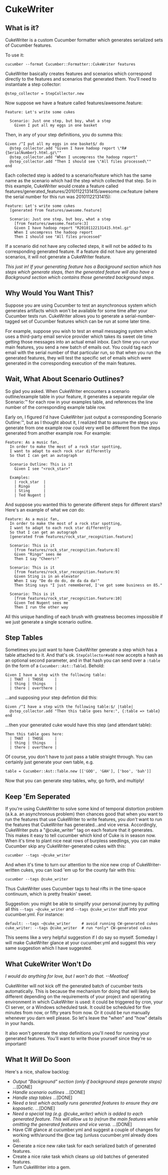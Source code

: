 CukeWriter
==========

What is it?
-----------

CukeWriter is a custom Cucumber formatter which generates serialized sets of Cucumber features.

To use it:

    cucumber --format Cucumber::Formatter::CukeWriter features

CukeWriter basically creates features and scenarios which correspond directly to the features
and scenarios that generated them.  You'll need to instantiate a step collector:

    @step_collector = StepCollector.new

Now suppose we have a feature called features/awesome.feature:

    Feature: Let's write some cukes
    
      Scenario: Just one step, but boy, what a step
        Given I put all my eggs in one basket

Then, in any of your step definitions, you do summa this:

    Given /^I put all my eggs in one basket$/ do
      @step_collector.add "Given I have hadoop report \"R#{SerialNumber}.html.gz\""
      @step_collector.add "When I uncompress the hadoop report"
      @step_collector.add "Then I should see \"All files processed\""
    end

Each collected step is added to a scenario/feature which has the same name as the scenario
which had the step which collected that step.  So in this example, CukeWriter would create
a feature called features/generated_features/20101122131415/awesome.cw.feature (where the
serial number for this run was 20101122131415):

    Feature: Let's write some cukes
      [generated from features/awesome.feature]
    
      Scenario: Just one step, but boy, what a step
        [from features/awesome.feature:3]
        Given I have hadoop report "R20101122131415.html.gz"
        When I uncompress the hadoop report
        Then I should see "All files processed"

If a scenario did not have any collected steps, it will not be added to its corresponding
generated feature.  If a feature did not have any generated scenarios, it will not generate
a CukeWriter feature.

_This just in!  If your *generating* feature has a Background section which has steps which
generate steps, then the *generated* feature will also have a Background section which 
contains those generated background steps._

Why Would You Want This?
------------------------

Suppose you are using Cucumber to test an asynchronous system which generates artifacts which won't
be available for some time after your Cucumber tests run.  CukeWriter allows you to generate a
serial-number-tagged set of Cucumber features which can be run at some later time.

For example, suppose you wish to test an email messaging system which uses a third-party email
service provider which takes its sweet ole time getting those messages into an actual email inbox.
Each time you run your main features, you send a new batch of emails out.  You could tag each email
with the serial number of that particular run, so that when you run the generated features, they
will test the specific set of emails which were generated in the corresponding execution of the
main features.

Wait, What About Scenario Outlines?
-----------------------------

So glad you asked.  When CukeWriter encounters a scenario outline/example table in your 
feature, it generates a separate regular ole Scenario:&trade; for each row in your examples
table, and references the line number of the corresponding example table row.

Early on, I figured I'd have CukeWriter just output a corresponding Scenario Outline:&trade;,
but as I thought about it, I realized that to assume the steps you generate from one example
row could very well be different from the steps generated from another example row.  For
example:

    Feature: As a music fan,
      In order to make the most of a rock star spotting,
      I want to adapt to each rock star differently
      So that I can get an autograph

      Scenario Outline: This is it
        Given I see "<rock_star>"

      Examples:
        | rock_star  |
        | Ringo      |
        | Sting      |
        | Ted Nugent |

And suppose you wanted this to generate different steps for different stars?  Here's an
example of what we _can_ do:

    Feature: As a music fan,
      In order to make the most of a rock star spotting,
      I want to adapt to each rock star differently
      So that I can get an autograph
      [generated from features/rock_star_recognition.feature]
      
      Scenario: This is it
        [from features/rock_star_recognition.feature:8]
        Given "Ringo" sees me
        Then I say "Cheers!"
      
      Scenario: This is it
        [from features/rock_star_recognition.feature:9]
        Given Sting is in an elevator
        When I say "De do do do, de da da da!"
        Then Sting says "I just remembered, I've got some business on 85."
      
      Scenario: This is it
        [from features/rock_star_recognition.feature:10]
        Given Ted Nugent sees me
        Then I run the other way

All this unique handling of each brush with greatness becomes impossible if we just generate
a single scenario outline.

Step Tables
-----------

Sometimes you just want to have CukeWriter generate a step which has a table attached to it.  And
that's ok.  `StepCollector#add` now accepts a hash as an optional second parameter, and in that
hash you can send over a `:table` (in the form of a `Cucumber::Ast::Table`).  Behold:

    Given I have a step with the following table:
      | THAT  | THOSE     |
      | thing | things    |
      | there | overthere |

...and supposing your step defintion did this:

    Given /^I have a step with the following table:$/ |table|
      @step_collector.add "Then this table goes here:", {:table => table}
    end

...then your generated cuke would have this step (and attendant table):

    Then this table goes here:
      | THAT  | THOSE     |
      | thing | things    |
      | there | overthere |

Of course, you don't have to just pass a table straight through.  You can certainly just generate
your own table, e.g.

    table = Cucumber::Ast::Table.new [['GOO', 'GAH'], ['boo', 'bah']]

Now that you can generate step tables, why, go forth, and multiply!

Keep 'Em Seperated
------------------

If you're using CukeWriter to solve some kind of temporal distortion problem (a.k.a. an asynchronous
problem) then chances good that when you want to run the features that use CukeWriter to write 
features, you _don't_ want to run the features that CukeWriter has generated...and vice versa.
Accordingly, CukeWriter puts a "@cuke_writer" tag on each feature that it generates.  This makes it
easy to tell cucumber which kind of Cuke is in season now.  When it's time to plant nice neat rows
of burpless seedlings, you can make Cucumber skip any CukeWriter-generated cukes with this:

    cucumber --tags ~@cuke_writer

And when it's time to turn our attention to the nice new crop of CukeWriter-written cukes, you can
load 'em up for the county fair with this:

    cucumber --tags @cuke_writer

Thus CukeWriter uses Cucumber tags to heal rifts in the time-space continuum, which is pretty
freakin' sweet.

Suggestion: you might be able to simplify your personal journey by putting all this `--tags ~@cuke_writer`
and `--tags @cuke_writer` stuff into your cucumber.yml.  For instance:

    default: --tags ~@cuke_writer     # avoid running CW-generated cukes
    cuke_writer: --tags @cuke_writer  # run *only* CW-generated cukes

This seems like a very helpful suggestion if I do say so myself.  Someday I will make CukeWriter
glance at your cucumber.yml and suggest this very same suggestion which I have suggested.

What CukeWriter Won't Do
------------------------

_I would do anything for love, but I won't do that. --Meatloaf_

CukeWriter will not kick off the generated batch of cucumber tests automatically.  This is because
the mechanism for doing that will likely be different depending on the requirements of your project
and operating environment in which CukeWriter is used:  it could be triggered by cron, your CI server,
or a Windows scheduled task.  It could be scheduled for five minutes from now, or fifty years from
now.  Or it could be run manually whenever you darn well please.  So let's leave the "when" and 
"how" details in your hands.

It also won't generate the step definitions you'll need for running your generated features.  You'll
want to write those yourself since they're so important!

What It _Will_ Do Soon
--------------------

Here's a nice, shallow backlog:

 *   _Output "Background" section (only if background steps generate steps)_ ...[DONE]
 *   _Handle scenario outlines_ ...[DONE]
 *   _Handle step tables_ ...[DONE]
 *   _Need a test which actually runs generated features to ensure they are kopasetic._ ...[DONE]
 *   _Need a special tag (e.g. @cuke_writer) which is added to each generated feature.  This will allow
     us to (re)run the main features while omitting the generated features and vice versa._ ...[DONE]
 *   Have CW glance at cucumber.yml and suggest a couple of changes for working with/around
     the @cw tag (unluss cucumber.yml already does so).
 *   Generate a nice new rake task for each serialized batch of generated features.
 *   Create a nice rake task which cleans up old batches of generated features.
 *   Turn CukeWriter into a gem.

